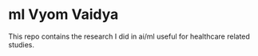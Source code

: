 # ml Vyom Vaidya
This repo contains the research I did in ai/ml useful for healthcare related studies.

